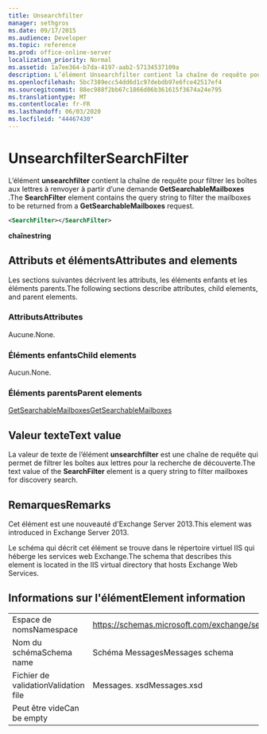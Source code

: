 ```yaml
---
title: Unsearchfilter
manager: sethgros
ms.date: 09/17/2015
ms.audience: Developer
ms.topic: reference
ms.prod: office-online-server
localization_priority: Normal
ms.assetid: 1a7ee364-b7da-4197-aab2-57134537109a
description: L’élément Unsearchfilter contient la chaîne de requête pour filtrer les boîtes aux lettres à renvoyer à partir d’une demande GetSearchableMailboxes.
ms.openlocfilehash: 5bc7389ecc54dd6d1c97debdb97e6fce42517ef4
ms.sourcegitcommit: 88ec988f2bb67c1866d06b361615f3674a24e795
ms.translationtype: MT
ms.contentlocale: fr-FR
ms.lasthandoff: 06/03/2020
ms.locfileid: "44467430"
---
```

# <a name="searchfilter"></a><span data-ttu-id="33729-103">Unsearchfilter</span><span class="sxs-lookup"><span data-stu-id="33729-103">SearchFilter</span></span>

<span data-ttu-id="33729-104">L’élément **unsearchfilter** contient la chaîne de requête pour filtrer les boîtes aux lettres à renvoyer à partir d’une demande **GetSearchableMailboxes** .</span><span class="sxs-lookup"><span data-stu-id="33729-104">The **SearchFilter** element contains the query string to filter the mailboxes to be returned from a **GetSearchableMailboxes** request.</span></span> 
  
```XML
<SearchFilter></SearchFilter>
```

 <span data-ttu-id="33729-105">**chaîne**</span><span class="sxs-lookup"><span data-stu-id="33729-105">**string**</span></span>
## <a name="attributes-and-elements"></a><span data-ttu-id="33729-106">Attributs et éléments</span><span class="sxs-lookup"><span data-stu-id="33729-106">Attributes and elements</span></span>

<span data-ttu-id="33729-107">Les sections suivantes décrivent les attributs, les éléments enfants et les éléments parents.</span><span class="sxs-lookup"><span data-stu-id="33729-107">The following sections describe attributes, child elements, and parent elements.</span></span>
  
### <a name="attributes"></a><span data-ttu-id="33729-108">Attributs</span><span class="sxs-lookup"><span data-stu-id="33729-108">Attributes</span></span>

<span data-ttu-id="33729-109">Aucune.</span><span class="sxs-lookup"><span data-stu-id="33729-109">None.</span></span>
  
### <a name="child-elements"></a><span data-ttu-id="33729-110">Éléments enfants</span><span class="sxs-lookup"><span data-stu-id="33729-110">Child elements</span></span>

<span data-ttu-id="33729-111">Aucun.</span><span class="sxs-lookup"><span data-stu-id="33729-111">None.</span></span>
  
### <a name="parent-elements"></a><span data-ttu-id="33729-112">Éléments parents</span><span class="sxs-lookup"><span data-stu-id="33729-112">Parent elements</span></span>

[<span data-ttu-id="33729-113">GetSearchableMailboxes</span><span class="sxs-lookup"><span data-stu-id="33729-113">GetSearchableMailboxes</span></span>](getsearchablemailboxes.md)
  
## <a name="text-value"></a><span data-ttu-id="33729-114">Valeur texte</span><span class="sxs-lookup"><span data-stu-id="33729-114">Text value</span></span>

<span data-ttu-id="33729-115">La valeur de texte de l’élément **unsearchfilter** est une chaîne de requête qui permet de filtrer les boîtes aux lettres pour la recherche de découverte.</span><span class="sxs-lookup"><span data-stu-id="33729-115">The text value of the **SearchFilter** element is a query string to filter mailboxes for discovery search.</span></span> 
  
## <a name="remarks"></a><span data-ttu-id="33729-116">Remarques</span><span class="sxs-lookup"><span data-stu-id="33729-116">Remarks</span></span>

<span data-ttu-id="33729-117">Cet élément est une nouveauté d'Exchange Server 2013.</span><span class="sxs-lookup"><span data-stu-id="33729-117">This element was introduced in Exchange Server 2013.</span></span>
  
<span data-ttu-id="33729-118">Le schéma qui décrit cet élément se trouve dans le répertoire virtuel IIS qui héberge les services web Exchange.</span><span class="sxs-lookup"><span data-stu-id="33729-118">The schema that describes this element is located in the IIS virtual directory that hosts Exchange Web Services.</span></span>
  
## <a name="element-information"></a><span data-ttu-id="33729-119">Informations sur l'élément</span><span class="sxs-lookup"><span data-stu-id="33729-119">Element information</span></span>

|||
|:-----|:-----|
|<span data-ttu-id="33729-120">Espace de noms</span><span class="sxs-lookup"><span data-stu-id="33729-120">Namespace</span></span>  <br/> |https://schemas.microsoft.com/exchange/services/2006/messages  <br/> |
|<span data-ttu-id="33729-121">Nom du schéma</span><span class="sxs-lookup"><span data-stu-id="33729-121">Schema name</span></span>  <br/> |<span data-ttu-id="33729-122">Schéma Messages</span><span class="sxs-lookup"><span data-stu-id="33729-122">Messages schema</span></span>  <br/> |
|<span data-ttu-id="33729-123">Fichier de validation</span><span class="sxs-lookup"><span data-stu-id="33729-123">Validation file</span></span>  <br/> |<span data-ttu-id="33729-124">Messages. xsd</span><span class="sxs-lookup"><span data-stu-id="33729-124">Messages.xsd</span></span>  <br/> |
|<span data-ttu-id="33729-125">Peut être vide</span><span class="sxs-lookup"><span data-stu-id="33729-125">Can be empty</span></span>  <br/> ||
   

